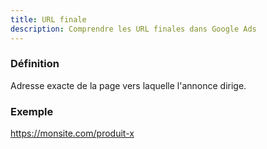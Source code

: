 ```yaml
---
title: URL finale
description: Comprendre les URL finales dans Google Ads
---
```


### Définition
Adresse exacte de la page vers laquelle l'annonce dirige.

### Exemple
https://monsite.com/produit-x